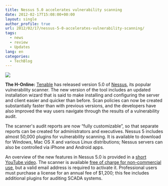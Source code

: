 ```yaml
---
title: Nessus 5.0 accelerates vulnerability scanning
date: 2012-02-17T15:08:00+00:00
layout: single
author_profile: true
url: 2012/02/17/nessus-5-0-accelerates-vulnerability-scanning/
tags:
  - news
  - review
  - Updates
lang: en
categories: 
  - TechBlog
---
```

![](http://lh6.ggpht.com/-4LD4vl0sTyo/Tz5mbAoTDBI/AAAAAAAAE20/VpnkuAhKQEg/s1600-h/Nessus_logo%25255B1%25255D.jpg)

**The H-Online:** [Tenable](http://www.tenable.com/) has released version 5.0 of [Nessus](http://www.tenable.com/products/nessus/), its popular vulnerability scanner. The new version of the tool includes an updated installation wizard that is said to make installing and configuring the server and client easier and quicker than before. Scan policies can now be created substantially faster than with previous versions, and the developers have also improved the way users navigate through the results of a vulnerability audit. 

The scanner's audit reports are now “fully customizable”, so that separate reports can be created for administrators and executives. Nessus 5 includes almost 50,000 plugins for vulnerability scanning. It is available to download for Windows, Mac OS X and various Linux distributions; Nessus servers can also be controlled via iPhone and Android apps. 

An overview of the new features in Nessus 5.0 is provided in a [short YouTube video](http://www.youtube.com/watch?v=BVKpmuZT26s&hd=1). The scanner is available [free of charge for non-commercial use](http://www.tenable.com/products/nessus/nessus-faq#anchor68), but a valid email address is required to activate it. Professional users must purchase a license for an annual fee of $1,200; this fee includes additional plugins for auditing SCADA systems.